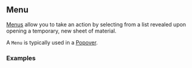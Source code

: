 ## Menu

[Menus](https://www.google.com/design/spec/components/menus.html) allow you to
take an action by selecting from a list revealed upon opening a temporary,
new sheet of material.

A `Menu` is typically used in a [Popover](/#/components/popover).

### Examples
